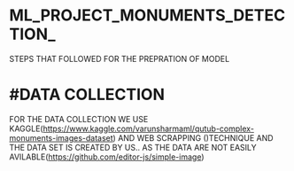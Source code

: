 # ML_PROJECT_MONUMENTS_DETECTION_
STEPS  THAT FOLLOWED FOR THE  PREPRATION OF MODEL
<H1>#DATA COLLECTION</H1>

FOR THE DATA COLLECTION WE USE KAGGLE(https://www.kaggle.com/varunsharmaml/qutub-complex-monuments-images-dataset) AND WEB SCRAPPING ()TECHNIQUE AND 
THE DATA SET IS CREATED BY US.. AS THE DATA ARE NOT EASILY AVILABLE(https://github.com/editor-js/simple-image)
